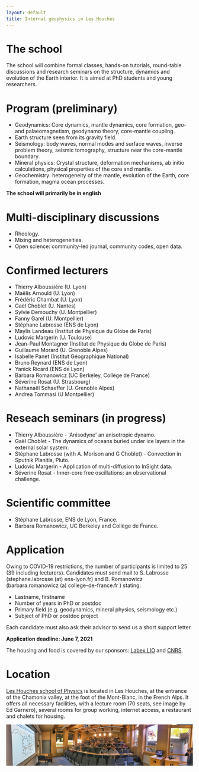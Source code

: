 ```yaml
---
layout: default
title: Internal geophysics in Les Houches
---
```

# The school

The school will combine formal classes, hands-on tutorials,
round-table discussions and research seminars on the structure,
dynamics and evolution of the Earth interior. It is aimed at PhD
students and young researchers.

# Program (preliminary)

* Geodynamics: Core dynamics, mantle dynamics, core formation, geo- and palaeomagnetism, geodynamo theory, core-mantle coupling.
* Earth structure seen from its gravity field.
* Seismology: body waves, normal modes and surface waves, inverse problem theory, seismic tomography, structure near the core-mantle boundary.
* Mineral physics: Crystal structure, deformation mechanisms, ab initio calculations, physical properties of the core and mantle.
* Geochemistry: heterogeneity of the mantle, evolution of the Earth, core formation, magma ocean processes.

**The school will primarily be in english**

# Multi-disciplinary discussions

* Rheology.
* Mixing and heterogeneities.
* Open science: community-led journal, community codes, open data.

# Confirmed lecturers

* Thierry Alboussière (U. Lyon)
* Maëlis Arnould (U. Lyon)
* Frédéric Chambat (U. Lyon)
* Gaël Choblet (U. Nantes)
* Sylvie Demouchy (U. Montpellier)
* Fanny Garel (U. Montpellier)
* Stéphane Labrosse (ENS de Lyon)
* Maylis Landeau (Institut de Physique du Globe de Paris)
* Ludovic Margerin (U. Toulouse)
* Jean-Paul Montagner (Institut de Physique du Globe de Paris)
* Guillaume Morard (U. Grenoble Alpes)
* Isabelle Panet (Institut Géographique National)
* Bruno Reynard (ENS de Lyon)
* Yanick Ricard (ENS de Lyon)
* Barbara Romanowicz (UC Berkeley, Collège de France)
* Séverine Rosat (U. Strasbourg)
* Nathanaël Schaeffer (U. Grenoble Alpes)
* Andrea Tommasi (U Montpellier)

# Reseach seminars (in progress)

* Thierry Alboussière - 'Anisodyne' an anisotropic dynamo.
* Gaël Choblet - The dynamics of oceans buried under ice layers in the
external solar system.
* Stéphane Labrosse (with A. Morison and G Choblet) - Convection in
  Sputnik Planitia, Pluto.
* Ludovic Margerin - Application of multi-diffusion to InSight data.
* Séverine Rosat - Inner-core free oscillations: an observational challenge.

# Scientific committee

* Stéphane Labrosse, ENS de Lyon, France.
* Barbara Romanowicz, UC Berkeley and Collège de France.

# Application

Owing to COVID-19 restrictions, the number of participants is limited
to 25 (39 including lecturers). Candidates must send mail to
S. Labrosse (stephane.labrosse (at) ens-lyon.fr) and B. Romanowicz
(barbara.romanowicz (a) college-de-france.fr ) stating:
* Lastname, firstname
* Number of years in PhD or postdoc
* Primary field (e.g. geodynamics, mineral physics, seismology etc.)
* Subject of PhD or postdoc project

Each candidate must also ask their advisor to send us a short support
letter. 

**Application deadline: June 7, 2021**

The housing and food is covered by our sponsors: [Labex LIO](https://lio.universite-lyon.fr/) and [CNRS](http://www.cnrs.fr/en).

# Location

[Les Houches school of Physics](https://www.houches-school-physics.com/)
is located in Les Houches, at the entrance of the Chamonix valley, at
the foot of the Mont-Blanc, in the French Alps. It offers all
necessary facilities, with a lecture room (70 seats, see image by Ed Garnero), several rooms
for group working, internet access, a restaurant and chalets for
housing. 

![LectureRoom](./assets/images/LectureRoom.jpg)
